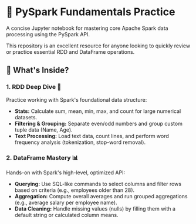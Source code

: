 # 🐍 PySpark Fundamentals Practice

A concise Jupyter notebook for mastering core Apache Spark data processing using the PySpark API.

This repository is an excellent resource for anyone looking to quickly review or practice essential RDD and DataFrame operations.

## 🚀 What's Inside?

### 1. RDD Deep Dive 🔢
Practice working with Spark's foundational data structure:
- **Stats:** Calculate sum, mean, min, max, and count for large numerical datasets.
- **Filtering & Grouping:** Separate even/odd numbers and group custom tuple data (Name, Age).
- **Text Processing:** Load text data, count lines, and perform word frequency analysis (tokenization, stop-word removal).

### 2. DataFrame Mastery 📊
Hands-on with Spark's high-level, optimized API:
- **Querying:** Use SQL-like commands to select columns and filter rows based on criteria (e.g., employees older than 28).
- **Aggregation:** Compute overall averages and run grouped aggregations (e.g., average salary per employee name).
- **Data Cleaning:** Handle missing values (nulls) by filling them with a default string or calculated column means.


